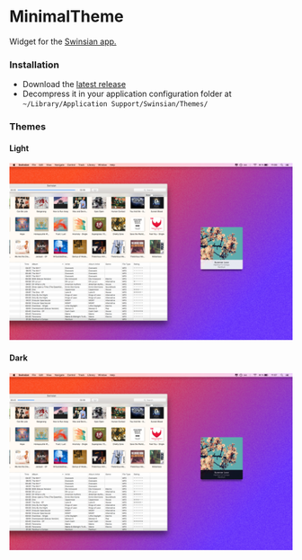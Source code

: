 # MinimalTheme

Widget for the [Swinsian app.](https://swinsian.com)

### Installation
* Download the [latest release](https://github.com/Oloar/Minimaltheme/releases/latest)
* Decompress it in your application configuration folder at `~/Library/Application Support/Swinsian/Themes/`

### Themes
#### Light
![Light Theme](./Light/light_theme.jpg)
#### Dark
![Light Theme](./Dark/dark_theme.jpg)
